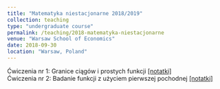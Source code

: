 ```yaml
---
title: "Matematyka niestacjonarne 2018/2019"
collection: teaching
type: "undergraduate course"
permalink: /teaching/2018-matematyka-niestacjonarne
venue: "Warsaw School of Economics"
date: 2018-09-30
location: "Warsaw, Poland"
---
```

Ćwiczenia nr 1: Granice ciągów i prostych funkcji [[notatki]](/mat-niest/mat-cw1.html)  
Ćwiczenia nr 2: Badanie funkcji z użyciem pierwszej pochodnej [[notatki]](/mat-niest/mat-cw2.html)
